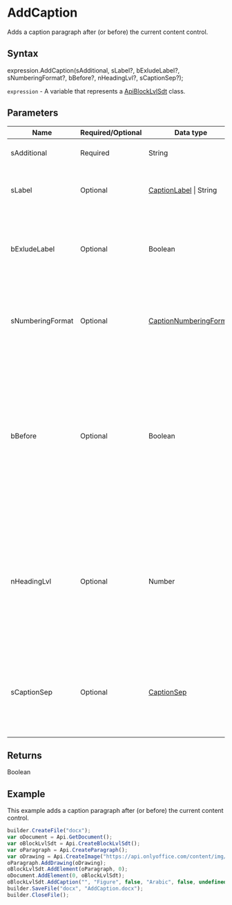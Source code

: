 # AddCaption

Adds a caption paragraph after (or before) the current content control.

## Syntax

expression.AddCaption(sAdditional, sLabel?, bExludeLabel?, sNumberingFormat?, bBefore?, nHeadingLvl?, sCaptionSep?);

`expression` - A variable that represents a [ApiBlockLvlSdt](../ApiBlockLvlSdt.md) class.
## Parameters

| **Name** | **Required/Optional** | **Data type** | **Description** |
| ------------- | ------------- | ------------- | ------------- |
| sAdditional | Required | String | The additional text. |
| sLabel | Optional | [CaptionLabel](../../../Enumerations/CaptionLabel.md) &#124; String | The caption label. Default value is "Table". |
| bExludeLabel | Optional | Boolean | Specifies whether to exclude the label from the caption. Default value is "false". |
| sNumberingFormat | Optional | [CaptionNumberingFormat](../../../Enumerations/CaptionNumberingFormat.md) | The possible caption numbering format. Default value is "Arabic". |
| bBefore | Optional | Boolean | Specifies whether to insert the caption before the current content control (true) or after (false) (after/before the shape if it is placed in the shape). Default value is "false". |
| nHeadingLvl | Optional | Number | The heading level (used if you want to specify the chapter number). If you want to specify "Heading 1", then nHeadingLvl === 0 and etc. Default value is "null". |
| sCaptionSep | Optional | [CaptionSep](../../../Enumerations/CaptionSep.md) | The caption separator (used if you want to specify the chapter number). Default value is "hyphen". |

## Returns

Boolean

## Example

This example adds a caption paragraph after (or before) the current content control.

```javascript
builder.CreateFile("docx");
var oDocument = Api.GetDocument();
var oBlockLvlSdt = Api.CreateBlockLvlSdt();
var oParagraph = Api.CreateParagraph();
var oDrawing = Api.CreateImage("https://api.onlyoffice.com/content/img/docbuilder/examples/coordinate_aspects.png", 60 * 36000, 35 * 36000);
oParagraph.AddDrawing(oDrawing);
oBlockLvlSdt.AddElement(oParagraph, 0);
oDocument.AddElement(0, oBlockLvlSdt);
oBlockLvlSdt.AddCaption("", "Figure", false, "Arabic", false, undefined, "hyphen");
builder.SaveFile("docx", "AddCaption.docx");
builder.CloseFile();
```